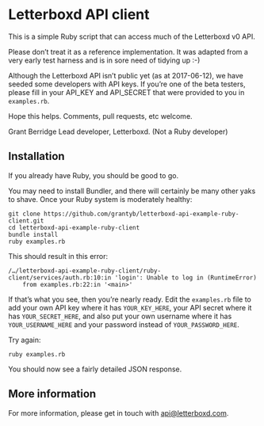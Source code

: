 # Letterboxd API client

This is a simple Ruby script that can access much of the Letterboxd v0 API. 

Please don’t treat it as a reference implementation. It was adapted from a very early test harness and is in sore need of tidying up :-)

Although the Letterboxd API isn’t public yet (as at 2017-06-12), we have seeded some developers with API keys. If you’re one of the beta testers, please fill in your API_KEY and API_SECRET that were provided to you in ```examples.rb```.

Hope this helps. Comments, pull requests, etc welcome.

Grant Berridge
Lead developer, Letterboxd.
(Not a Ruby developer)

## Installation

If you already have Ruby, you should be good to go.

You may need to install Bundler, and there will certainly be many other yaks to shave. Once your Ruby system is moderately healthy:

```
git clone https://github.com/grantyb/letterboxd-api-example-ruby-client.git
cd letterboxd-api-example-ruby-client
bundle install
ruby examples.rb
```

This should result in this error:

```
/…/letterboxd-api-example-ruby-client/ruby-client/services/auth.rb:10:in 'login': Unable to log in (RuntimeError)
	from examples.rb:22:in '<main>'
```

If that’s what you see, then you’re nearly ready. Edit the `examples.rb` file to add your own API key where it has `YOUR_KEY_HERE`, your API secret where it has `YOUR_SECRET_HERE`, and also put your own username where it has `YOUR_USERNAME_HERE` and your password instead of `YOUR_PASSWORD_HERE`.

Try again:

```
ruby examples.rb
```

You should now see a fairly detailed JSON response.

## More information

For more information, please get in touch with api@letterboxd.com.
